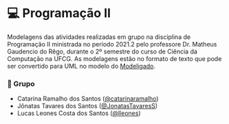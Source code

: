 # 💻 Programação II

Modelagens das atividades realizadas em grupo na disciplina de Programação II ministrada no período 2021.2 pelo professore Dr. Matheus Gaudencio do Rêgo, durante o 2º semestre do curso de Ciência da Computação na UFCG. As modelagens estão no formato de texto que pode ser convertido para UML no modelo do [Modeligado](https://github.com/matheusgr/modeligado).

### 🧩 Grupo
- Catarina Ramalho dos Santos ([@catarinaramalho](https://github.com/catarinaramalho))
- Jônatas Tavares dos Santos ([@JonatasTavaresS](https://github.com/JonatasTavaresS))
- Lucas Leones Costa dos Santos ([@lleones](https://github.com/lleones))